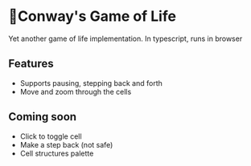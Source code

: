 # 👾Conway's Game of Life

Yet another game of life implementation. In typescript, runs in browser

## Features

- Supports pausing, stepping back and forth
- Move and zoom through the cells

## Coming soon

- Click to toggle cell
- Make a step back (not safe)
- Cell structures palette